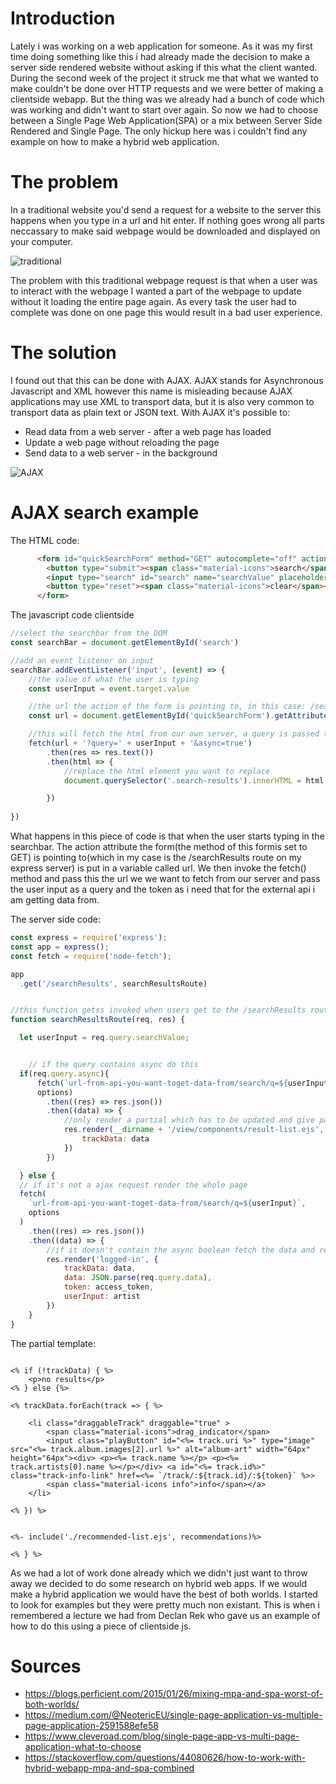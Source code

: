 # Introduction

Lately i was working on a web application for someone. As it was my first time doing something like this i had already made the decision to make a server side rendered website without asking if this what the client wanted. During the second week of the project it struck me that what we wanted to make couldn't be done over HTTP requests and we were better of making a clientside webapp. But the thing was we already had a bunch of code which was working and didn't want to start over again. So now we had to choose between a Single Page Web Application(SPA) or a mix between Server Side Rendered and Single Page. The only hickup here was i couldn't find any example on how to make a hybrid web application.

# The problem 

In a traditional website you'd send a request for a website to the server this happens when you type in a url and hit enter. If nothing goes wrong all parts neccassary to make said webpage would be downloaded and displayed on your computer.

![traditional](https://mdn.mozillademos.org/files/6475/web-site-architechture@2x.png)

The problem with this traditional webpage request is that when a user was to interact with the webpage I wanted a part of the webpage to update without it loading the entire page again. As every task the user had to complete was done on one page this would result in a bad user experience.

# The solution

I found out that this can be done with AJAX. AJAX stands for Asynchronous Javascript and XML however this name is misleading because AJAX applications may use XML to transport data, but it is also very common to transport data as plain text or JSON text. With AJAX it's possible to:

* Read data from a web server - after a web page has loaded
* Update a web page without reloading the page
* Send data to a web server - in the background

![AJAX](https://mdn.mozillademos.org/files/6477/moderne-web-site-architechture@2x.png)

<!-- # SPA or SSR

I started of by researching the differences between Single Page Applications and Server Side Rendered pages. The main thing we could not reach with SSR is passing states because the page would refresh if you ought to go to a new page. Keeping track on state is easy to do in a SPA because theres no HTTP request send out which means no page reload, everything basically happens on one page. The only big disadvantage to a SPA is that everything is handled on the clientside, this means that if a user doesn't have javascript the app won't work. 

# Server Side Rendered SPA 

Because it was not possible to progressively enhance the SPA i started looking into rendering a SPA on the server side. However i quickly came to the conclusion this wasn't the right answer for my issue either. A Server Side rendered SPA basically means that the initial page is rendered on the server and sent back to the client. So if a user is not able to use javascript he or she will only be able to see the homepage of the application, and won't be able to interact with it. -->

# AJAX search example


The HTML code:

```html
      <form id="quickSearchForm" method="GET" autocomplete="off" action="/searchResults">
        <button type="submit"><span class="material-icons">search</span></button>
        <input type="search" id="search" name="searchValue" placeholder="Search" data-search-input="input">
        <button type="reset"><span class="material-icons">clear</span></button>
      </form>
```

The javascript code clientside
```js
//select the searchbar from the DOM
const searchBar = document.getElementById('search')

//add an event listener on input
searchBar.addEventListener('input', (event) => {
    //the value of what the user is typing
    const userInput = event.target.value

    //the url the action of the form is pointing to, in this case: /searchResults
    const url = document.getElementById('quickSearchForm').getAttribute('action')

    //this will fetch the html from our own server, a query is passed to the route with the user input a, a boolean to check wheter the qquery received was asynchronous and in my case the acces token
    fetch(url + '?query=' + userInput + '&async=true') 
        .then(res => res.text())
        .then(html => {
            //replace the html element you want to replace
            document.querySelector('.search-results').innerHTML = html

        })
    
})

```

What happens in this piece of code is that when the user starts typing in the searchbar. The action attribute the form(the method of this formis set to GET) is pointing to(which in my case is the /searchResults route on my express server) is put in a variable called url. We then invoke the fetch() method and pass this the url we we want to fetch from our server and pass the user input as a query and the token as i need that for the external api i am getting data from.

The server side code:
```js
const express = require('express');
const app = express();
const fetch = require('node-fetch');

app
  .get('/searchResults', searchResultsRoute)


//this function getss invoked when users get to the /searchResults route
function searchResultsRoute(req, res) {

  let userInput = req.query.searchValue;


    // if the query contains async do this
  if(req.query.async){
      fetch(`url-from-api-you-want-toget-data-from/search/q=${userInput}`,
      options)
        .then((res) => res.json())
        .then((data) => {
            //only render a partial which has to be updated and give pass the data just fetched with it
            res.render(__dirname + '/view/components/result-list.ejs', {
                trackData: data
            })
        })

  } else {
  // if it's not a ajax request render the whole page
  fetch(
    `url-from-api-you-want-toget-data-from/search/q=${userInput}`,
    options
  )
    .then((res) => res.json())
    .then((data) => {
        //if it doesn't contain the async boolean fetch the data and render the whole page
        res.render('logged-in', {
            trackData: data,
            data: JSON.parse(req.query.data),
            token: access_token,
            userInput: artist
        })
    }
}
```

The partial template:

```ejs

<% if (!trackData) { %>
    <p>no results</p>
<% } else {%>

<% trackData.forEach(track => { %>

    <li class="draggableTrack" draggable="true" > 
        <span class="material-icons">drag_indicator</span>
        <input class="playButton" id="<%= track.uri %>" type="image" src="<%= track.album.images[2].url %>" alt="album-art" width="64px" height="64px"><div> <p><%= track.name %></p> <p><%= track.artists[0].name %></p></div> <a id="<%= track.id%>" class="track-info-link" href=<%= `/track/:${track.id}/:${token}` %>>
        <span class="material-icons info">info</span></a>
    </li> 
    
<% }) %>


<%- include('./recommended-list.ejs', recommendations)%>

<% } %>
```

As we had a lot of work done already which we didn't just want to throw away we decided to do some research on hybrid web apps. If we would make a hybrid application we would have the best of both worlds. I started to look for examples but they were pretty much non existant. This is when i remembered a lecture we had from Declan Rek who gave us an example of how to do this using a piece of clientside js.

# Sources

* https://blogs.perficient.com/2015/01/26/mixing-mpa-and-spa-worst-of-both-worlds/
* https://medium.com/@NeotericEU/single-page-application-vs-multiple-page-application-2591588efe58
* https://www.cleveroad.com/blog/single-page-app-vs-multi-page-application-what-to-choose
* https://stackoverflow.com/questions/44080626/how-to-work-with-hybrid-webapp-mpa-and-spa-combined